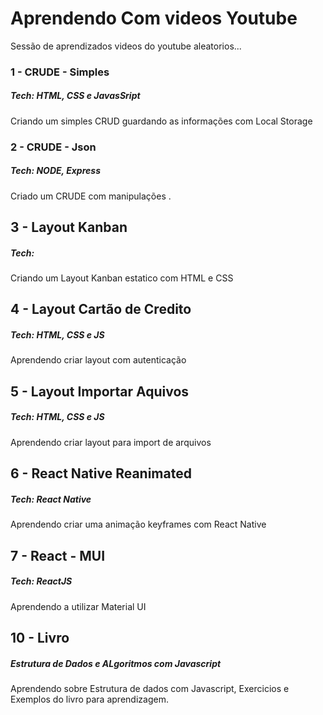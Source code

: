 # Aprendendo Com videos Youtube

Sessão de aprendizados videos do youtube aleatorios...

### 1 - CRUDE - Simples

##### Tech: HTML, CSS e JavasSript

Criando um simples CRUD guardando as informações com Local Storage

### 2 - CRUDE - Json

##### Tech: NODE, Express

Criado um CRUDE com manipulações .

## 3 - Layout Kanban

##### Tech:

Criando um Layout Kanban estatico com HTML e CSS

## 4 - Layout Cartão de Credito

##### Tech: HTML, CSS e JS

Aprendendo criar layout com autenticação

## 5 - Layout Importar Aquivos

##### Tech: HTML, CSS e JS

Aprendendo criar layout para import de arquivos

## 6 - React Native Reanimated

##### Tech: React Native

Aprendendo criar uma animação keyframes com React Native

## 7 - React - MUI

##### Tech: ReactJS

Aprendendo a utilizar Material UI

## 10 - Livro

##### Estrutura de Dados e ALgoritmos com Javascript

Aprendendo sobre Estrutura de dados com Javascript, Exercicios e Exemplos do livro para aprendizagem.
